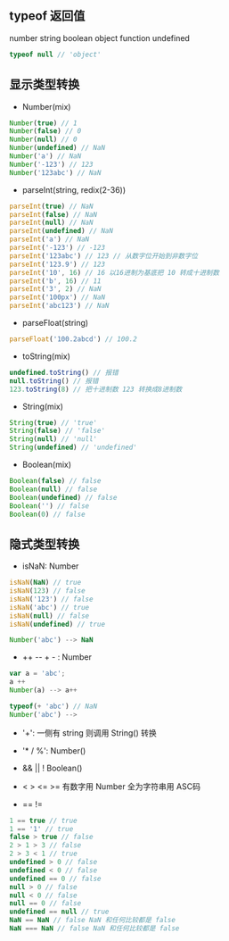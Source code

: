 ## typeof 返回值
number string boolean object function undefined

```js
typeof null // 'object'
```

## 显示类型转换
- Number(mix)
```js
Number(true) // 1
Number(false) // 0
Number(null) // 0
Number(undefined) // NaN
Number('a') // NaN
Number('-123') // 123
Number('123abc') // NaN
```

- parseInt(string, redix(2-36))
```js
parseInt(true) // NaN
parseInt(false) // NaN
parseInt(null) // NaN
parseInt(undefined) // NaN
parseInt('a') // NaN
parseInt('-123') // -123
parseInt('123abc') // 123 // 从数字位开始到非数字位
parseInt('123.9') // 123
parseInt('10', 16) // 16 以16进制为基底把 10 转成十进制数
parseInt('b', 16) // 11
parseInt('3', 2) // NaN 
parseInt('100px') // NaN 
parseInt('abc123') // NaN
```

- parseFloat(string)
```js
parseFloat('100.2abcd') // 100.2
```

- toString(mix)
```js
undefined.toString() // 报错
null.toString() // 报错
123.toString(8) // 把十进制数 123 转换成8进制数
```

- String(mix)
```js
String(true) // 'true'
String(false) // 'false'
String(null) // 'null'
String(undefined) // 'undefined'
```

- Boolean(mix)
```js
Boolean(false) // false
Boolean(null) // false
Boolean(undefined) // false
Boolean('') // false
Boolean(0) // false
```

## 隐式类型转换
- isNaN: Number
```js
isNaN(NaN) // true
isNaN(123) // false
isNaN('123') // false
isNaN('abc') // true
isNaN(null) // false
isNaN(undefined) // true

Number('abc') --> NaN
```

- ++ -- + - : Number
```js
var a = 'abc';
a ++
Number(a) --> a++
```
```js
typeof(+ 'abc') // NaN
Number('abc') --> 
```
- '+': 一侧有 string 则调用 String() 转换

- '* / %': Number()

- && || ! Boolean()

- < > <= >= 有数字用 Number 全为字符串用 ASC码

- == != 
```js
1 == true // true
1 == '1' // true
false > true // false
2 > 1 > 3 // false
2 > 3 < 1 // true
undefined > 0 // false
undefined < 0 // false
undefined == 0 // false
null > 0 // false
null < 0 // false
null == 0 // false
undefined == null // true
NaN == NaN // false NaN 和任何比较都是 false
NaN === NaN // false NaN 和任何比较都是 false
```